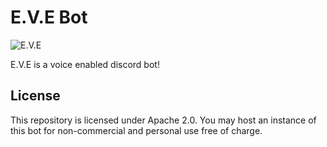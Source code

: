 # E.V.E Bot

![E.V.E](https://ih1.redbubble.net/image.646644893.4779/st,small,507x507-pad,600x600,f8f8f8.u1.jpg)

E.V.E is a voice enabled discord bot!

## License

This repository is licensed under Apache 2.0.  You may host an instance of this bot for non-commercial and personal use free of charge.
